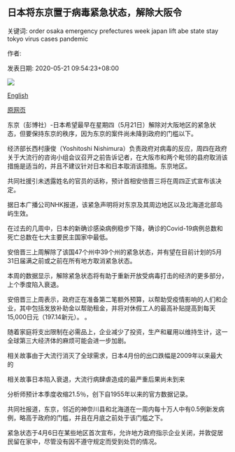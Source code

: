 ## 日本将东京置于病毒紧急状态，解除大阪令

关键词: order osaka emergency prefectures week japan lift abe state stay tokyo virus cases pandemic

作者: 

发表日期: 2020-05-21 09:54:23+08:00

![](https://www.straitstimes.com/sites/default/files/styles/x_large/public/articles/2020/05/21/ab_tokyo_210520.jpg?itok=W5UIeXSM)

[English](Japan%20to%20keep%20Tokyo%20under%20virus%20emergency%2C%20lift%20Osaka%20order.md)

[原网页](https://www.straitstimes.com/asia/east-asia/japan-to-keep-tokyo-under-virus-emergency-lift-osaka-order)

东京（彭博社）-日本希望最早在星期四（5月21日）解除对大阪地区的紧急状态，但要保持东京的秩序，因为东京的案件尚未降到政府的门槛以下。

经济部长西村康俊（Yoshitoshi Nishimura）负责政府对病毒的反应，周四在政府关于大流行的咨询小组会议召开之前告诉记者，在大阪市和两个毗邻的县府取消该措施是适当的，并且不建议针对日本和日本取消该措施。东京地区。

共同社援引未透露姓名的官员的话称，预计首相安倍晋三将在周四正式宣布该决定。

据日本广播公司NHK报道，该紧急声明将对东京及其周边地区以及北海道北部岛屿生效。

在过去的几周中，日本的新确诊感染病例稳步下降，确诊的Covid-19病例总数和死亡总数在七大主要民主国家中最低。

安倍晋三上周解除了该国47个州中39个州的紧急状态，并有望在目前计划的5月31日届满之前或之前在所有地方取消紧急状态。

本周的数据显示，解除紧急状态将有助于重新开放受病毒打击的经济的更多部分，上个季度陷入衰退。

安倍晋三上周表示，政府正在准备第二笔额外预算，以帮助受疫情影响的人们和企业，其中包括发放补助金以帮助租金，并将对休假工人的最高补贴提高到每天15,000日元（197.14新元）。 。

随着家庭将支出限制在必需品上，企业减少了投资，生产和雇用以维持生计，这一全球第三大经济体的麻烦可能会进一步加剧。

相关故事由于大流行消灭了全球需求，日本4月份的出口跌幅是2009年以来最大的

相关故事日本陷入衰退，大流行病肆虐造成的最严重后果尚未到来

分析师预计本季度收缩21.5％，创下自1955年以来的官方数据记录。

共同社报道，东京，邻近的神奈川县和北海道在一周内每十万人中有0.5例新发病例，略高于政府的门槛，并且在月底之前处于该门槛之下。

紧急状态于4月6日在某些地区首次宣布，允许地方政府指示企业关闭，并敦促居民留在家中，尽管没有因不遵守规定而受到处罚的情况。
